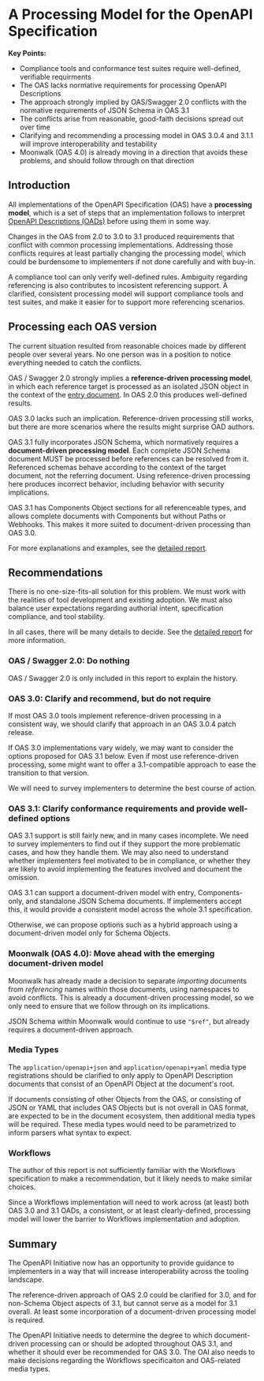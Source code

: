 # A Processing Model for the OpenAPI Specification

**Key Points:**

* Compliance tools and conformance test suites require well-defined, verifiable requirments
* The OAS lacks normative requirements for processing OpenAPI Descriptions
* The approach strongly implied by OAS/Swagger 2.0 conflicts with the normative requirements of JSON Schema in OAS 3.1
* The conflicts arise from reasonable, good-faith decisions spread out over time
* Clarifying and recommending a processing model in OAS 3.0.4 and 3.1.1 will improve interoperability and testability
* Moonwalk (OAS 4.0) is already moving in a direction that avoids these problems, and should follow through on that direction

## Introduction 

All implementations of the OpenAPI Specification (OAS) have a **processing model**, which is a set of steps that an implementation follows to interpret [OpenAPI Descriptions (OADs)](https://learn.openapis.org/introduction.html) before using them in some way.

Changes in the OAS from 2.0 to 3.0 to 3.1 produced requirements that conflict with common processing implementations.  Addressing those conflicts requires at least partially changing the processing model, which could be burdensome to implementers if not done carefully and with buy-in.

A compliance tool can only verify well-defined rules.  Ambiguity regarding referencing is also contributes to incosistent referencing support.  A clarified, consistent processing model will support compliance tools and test suites, and make it easier for to support more referencing scenarios.

## Processing each OAS version

The current situation resulted from reasonable choices made by different people over several years.  No one person was in a position to notice everything needed to catch the conflicts.

OAS / Swagger 2.0 strongly implies a **reference-driven processing model**, in which each reference target is processed as an isolated JSON object in the context of the [entry document](https://learn.openapis.org/specification/structure.html).  In OAS 2.0 this produces well-defined results.

OAS 3.0 lacks such an implication.  Reference-driven processing still works, but there are more scenarios where the results might surprise OAD authors.

OAS 3.1 fully incorporates JSON Schema, which normatively requires a **document-driven processing model**.  Each complete JSON Schema document MUST be processed before references can be resolved from it.  Referenced schemas behave according to the context of the target document, not the referring document.  Using reference-driven processing here produces incorrect behavior, including behavior with security implications.

OAS 3.1 has Components Object sections for all referenceable types, and allows complete documents with Components but without Paths or Webhooks.  This makes it more suited to document-driven processing than OAS 3.0.

For more explanations and examples, see the [detailed report](processing-model-details.md).

## Recommendations

There is no one-size-fits-all solution for this problem.  We must work with the realities of tool development and existing adoption.  We must also balance user expectations regarding authorial intent, specification compliance, and tool stability.

In all cases, there will be many details to decide.  See the [detailed report](processing-model-details.md) for more information.

### OAS / Swagger 2.0:  Do nothing

OAS / Swagger 2.0 is only included in this report to explain the history.

### OAS 3.0: Clarify and recommend, but do not require

If most OAS 3.0 tools implement reference-driven processing in a consistent way, we should clarify that approach in an OAS 3.0.4 patch release.

If OAS 3.0 implementations vary widely, we may want to consider the options proposed for OAS 3.1 below.  Even if most use reference-driven processing, some might want to offer a 3.1-compatible approach to ease the transition to that version.

We will need to survey implementers to determine the best course of action.

### OAS 3.1: Clarify conformance requirements and provide well-defined options

OAS 3.1 support is still fairly new, and in many cases incomplete.  We need to survey implementers to find out if they support the more problematic cases, and how they handle them.  We may also need to understand whether implementers feel motivated to be in compliance, or whether they are likely to avoid implementing the features involved and document the omission.

OAS 3.1 can support a document-driven model with entry, Components-only, and standalone JSON Schema documents.  If implementers accept this, it would provide a consistent model across the whole 3.1 specification.

Otherwise, we can propose options such as a hybrid approach using a document-driven model only for Schema Objects.

### Moonwalk (OAS 4.0): Move ahead with the emerging document-driven model

Moonwalk has already made a decision to separate _importing_ documents from _referencing_ names within those documents, using namespaces to avoid conflicts.  This is already a document-driven processing model, so we only need to ensure that we follow through on its implications.

JSON Schema within Moonwalk would continue to use `"$ref"`, but already requires a document-driven approach.

### Media Types

The `application/openapi+json` and `application/openapi+yaml` media type registrations should be clarified to only apply to OpenAPI Description documents that consist of an OpenAPI Object at the document's root.

If documents consisting of other Objects from the OAS, or consisting of JSON or YAML that includes OAS Objects but is not overall in OAS format, are expected to be in the document ecosystem, then additional media types will be required.  These media types would need to be parametrized to inform parsers what syntax to expect.

### Workflows

The author of this report is not sufficiently familiar with the Workflows specification to make a recommendation, but it likely needs to make similar choices.

Since a Workflows implementation will need to work across (at least) both OAS 3.0 and 3.1 OADs, a consistent, or at least clearly-defined, processing model will lower the barrier to Workflows implementation and adoption.

## Summary

The OpenAPI Initiative now has an opportunity to provide guidance to implementers in a way that will increase interoperability across the tooling landscape.

The reference-driven approach of OAS 2.0 could be clarified for 3.0, and for non-Schema Object aspects of 3.1, but cannot serve as a model for 3.1 overall.  At least some incorporation of a document-driven processing model is required.

The OpenAPI Initiative needs to determine the degree to which document-driven processing can or should be adopted throughout OAS 3.1, and whether it should ever be recommended for OAS 3.0.  The OAI also needs to make decisions regarding the Workflows specificaiton and OAS-related media types.

